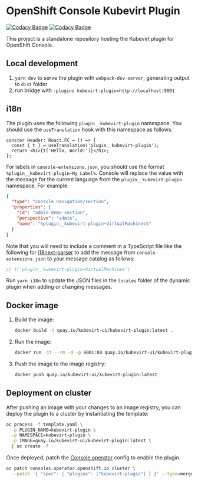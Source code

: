 # OpenShift Console Kubevirt Plugin

[![Codacy Badge](https://api.codacy.com/project/badge/Grade/0de5654cfedd45c3927410cab0cbe89b)](https://app.codacy.com/gh/kubevirt-ui/kubevirt-plugin?utm_source=github.com&utm_medium=referral&utm_content=kubevirt-ui/kubevirt-plugin&utm_campaign=Badge_Grade_Settings)
[![Codacy Badge](https://app.codacy.com/project/badge/Coverage/4d26e23b2fbc4c89b11fd0e980b6961c)](https://www.codacy.com/gh/kubevirt-ui/kubevirt-plugin/dashboard?utm_source=github.com&utm_medium=referral&utm_content=kubevirt-ui/kubevirt-plugin&utm_campaign=Badge_Coverage)

This project is a standalone repository hosting the Kubevirt plugin
for OpenShift Console.

## Local development

1. `yarn dev` to serve the plugin with `webpack-dev-server`, generating output to `dist` folder
2. run bridge with `-plugins kubevirt-plugin=http://localhost:9001`

## i18n

The plugin uses the following
`plugin__kubevirt-plugin` namespace. You should use the `useTranslation` hook
with this namespace as follows:

```tsx
conster Header: React.FC = () => {
  const { t } = useTranslation('plugin__kubevirt-plugin');
  return <h1>{t('Hello, World!')}</h1>;
};
```

For labels in `console-extensions.json`, you should use the format
`%plugin__kubevirt-plugin~My Label%`. Console will replace the value with
the message for the current language from the `plugin__kubevirt-plugin`
namespace. For example:

```json
{
  "type": "console.navigation/section",
  "properties": {
    "id": "admin-demo-section",
    "perspective": "admin",
    "name": "%plugin__kubevirt-plugin~VirtualMachines%"
  }
}
```

Note that you will need to include a comment in a TypeScript file like the
following for [i18next-parser](https://github.com/i18next/i18next-parser) to
add the message from `console-extensions.json` to your message catalog as follows:

```ts
// t('plugin__kubevirt-plugin~VirtualMachines')
```

Run `yarn i18n` to update the JSON files in the `locales` folder of the
dynamic plugin when adding or changing messages.

## Docker image

1. Build the image:
   ```sh
   docker build -t quay.io/kubevirt-ui/kubevirt-plugin:latest .
   ```
2. Run the image:
   ```sh
   docker run -it --rm -d -p 9001:80 quay.io/kubevirt-ui/kubevirt-plugin:latest
   ```
3. Push the image to the image registry:
   ```sh
   docker push quay.io/kubevirt-ui/kubevirt-plugin:latest
   ```

## Deployment on cluster

After pushing an image with your changes to an image registry, you can deploy
the plugin to a cluster by instantiating the template:

```sh
oc process -f template.yaml \
  -p PLUGIN_NAME=kubevirt-plugin \
  -p NAMESPACE=kubevirt-plugin \
  -p IMAGE=quay.io/kubevirt-ui/kubevirt-plugin:latest \
  | oc create -f -
```

Once deployed, patch the
[Console operator](https://github.com/openshift/console-operator)
config to enable the plugin.

```sh
oc patch consoles.operator.openshift.io cluster \
  --patch '{ "spec": { "plugins": ["kubevirt-plugin"] } }' --type=merge
```
